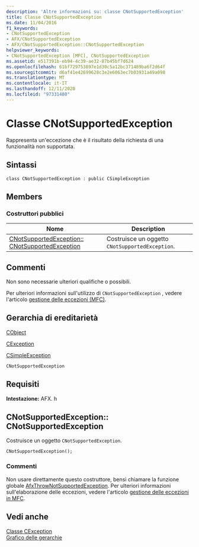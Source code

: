 ```yaml
---
description: 'Altre informazioni su: classe CNotSupportedException'
title: Classe CNotSupportedException
ms.date: 11/04/2016
f1_keywords:
- CNotSupportedException
- AFX/CNotSupportedException
- AFX/CNotSupportedException::CNotSupportedException
helpviewer_keywords:
- CNotSupportedException [MFC], CNotSupportedException
ms.assetid: e517391b-eb94-4c39-ae32-87b45bf7d624
ms.openlocfilehash: 61bf729753897e1d30c5a12bc371489ba6f2d64f
ms.sourcegitcommit: d6af41e42699628c3e2e6063ec7b03931a49a098
ms.translationtype: MT
ms.contentlocale: it-IT
ms.lasthandoff: 12/11/2020
ms.locfileid: "97331480"
---
```

# <a name="cnotsupportedexception-class"></a>Classe CNotSupportedException

Rappresenta un'eccezione che è il risultato della richiesta di una funzionalità non supportata.

## <a name="syntax"></a>Sintassi

```
class CNotSupportedException : public CSimpleException
```

## <a name="members"></a>Members

### <a name="public-constructors"></a>Costruttori pubblici

|Nome|Description|
|----------|-----------------|
|[CNotSupportedException:: CNotSupportedException](#cnotsupportedexception)|Costruisce un oggetto `CNotSupportedException`.|

## <a name="remarks"></a>Commenti

Non sono necessarie ulteriori qualifiche o possibili.

Per ulteriori informazioni sull'utilizzo di `CNotSupportedException` , vedere l'articolo [gestione delle eccezioni (MFC)](../../mfc/exception-handling-in-mfc.md).

## <a name="inheritance-hierarchy"></a>Gerarchia di ereditarietà

[CObject](../../mfc/reference/cobject-class.md)

[CException](../../mfc/reference/cexception-class.md)

[CSimpleException](../../mfc/reference/csimpleexception-class.md)

`CNotSupportedException`

## <a name="requirements"></a>Requisiti

**Intestazione:** AFX. h

## <a name="cnotsupportedexceptioncnotsupportedexception"></a><a name="cnotsupportedexception"></a> CNotSupportedException:: CNotSupportedException

Costruisce un oggetto `CNotSupportedException`.

```
CNotSupportedException();
```

### <a name="remarks"></a>Commenti

Non usare direttamente questo costruttore, bensì chiamare la funzione globale [AfxThrowNotSupportedException](exception-processing.md#afxthrownotsupportedexception). Per ulteriori informazioni sull'elaborazione delle eccezioni, vedere l'articolo [gestione delle eccezioni in MFC](../exception-handling-in-mfc.md).

## <a name="see-also"></a>Vedi anche

[Classe CException](cexception-class.md)<br/>
[Grafico delle gerarchie](../hierarchy-chart.md)
